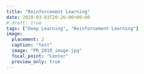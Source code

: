 ```yaml
---
title: "Reinforcement Learning"
date: 2020-03-03T20:26:00+09:00
# draft: true
tags: ["Deep Learning", "Reinforcement Learning"]
image:
  placement: 2
  caption: "test"
  image: "PR_2019_image.jpg"
  focal_point: "Center"
  preview_only: true
---
```

